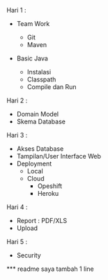 

Hari 1 :

- Team Work
  - Git
  - Maven

- Basic Java
  - Instalasi
  - Classpath
  - Compile dan Run

Hari 2 :

- Domain Model
- Skema Database

Hari 3 :

- Akses Database
- Tampilan/User Interface Web
- Deployment
  - Local
  - Cloud
    - Opeshift
    - Heroku

Hari 4 :

- Report : PDF/XLS
- Upload

Hari 5 :

- Security


*** readme saya tambah 1 line